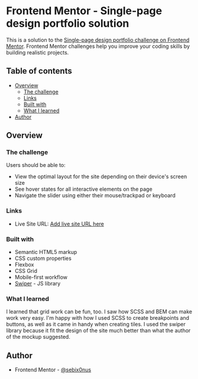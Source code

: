 # Frontend Mentor - Single-page design portfolio solution

This is a solution to the [Single-page design portfolio challenge on Frontend Mentor](https://www.frontendmentor.io/challenges/singlepage-design-portfolio-2MMhyhfKVo). Frontend Mentor challenges help you improve your coding skills by building realistic projects. 

## Table of contents

- [Overview](#overview)
  - [The challenge](#the-challenge)
  - [Links](#links)
  - [Built with](#built-with)
  - [What I learned](#what-i-learned)
- [Author](#author)

## Overview

### The challenge

Users should be able to:

- View the optimal layout for the site depending on their device's screen size
- See hover states for all interactive elements on the page
- Navigate the slider using either their mouse/trackpad or keyboard

### Links

- Live Site URL: [Add live site URL here](https://your-live-site-url.com)

### Built with

- Semantic HTML5 markup
- CSS custom properties
- Flexbox
- CSS Grid
- Mobile-first workflow
- [Swiper](https://swiperjs.com/) - JS library

### What I learned

I learned that grid work can be fun, too. I saw how SCSS and BEM can make work very easy. 
I'm happy with how I used SCSS to create breakpoints and buttons, as well as it came in handy when creating tiles. I used the swiper library because it fit the design of the site much better than what the author of the mockup suggested.


## Author

- Frontend Mentor - [@sebix0nus](https://www.frontendmentor.io/profile/sebix0nus)
